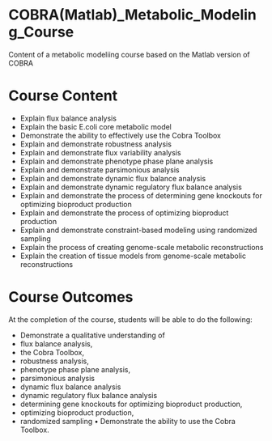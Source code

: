 # COBRA(Matlab)_Metabolic_Modeling_Course
 Content of a metabolic modeliing course based on the Matlab version of COBRA

# Course Content
-	Explain flux balance analysis
-	Explain the basic E.coli core metabolic model 
-	Demonstrate the ability to effectively use the Cobra Toolbox
-	Explain and demonstrate robustness analysis
-	Explain and demonstrate flux variability analysis
-	Explain and demonstrate phenotype phase plane analysis
-	Explain and demonstrate parsimonious analysis
-	Explain and demonstrate dynamic flux balance analysis
-	Explain and demonstrate dynamic regulatory flux balance analysis
-	Explain and demonstrate the process of determining gene knockouts for optimizing bioproduct production
-	Explain and demonstrate the process of optimizing bioproduct production
-	Explain and demonstrate constraint-based modeling using randomized sampling
-	Explain the process of creating genome-scale metabolic reconstructions
-	Explain the creation of tissue models from genome-scale metabolic reconstructions

# Course Outcomes 
At the completion of the course, students will be able to do the following: 
 -	Demonstrate a qualitative understanding of 
 -	flux balance analysis,
 -	the Cobra Toolbox,
 -	robustness analysis,
 -	phenotype phase plane analysis,
 -	parsimonious analysis
 -	dynamic flux balance analysis
 -	dynamic regulatory flux balance analysis
 -	determining gene knockouts for optimizing bioproduct production,
 -	optimizing bioproduct production,
 -	randomized sampling
•	Demonstrate the ability to use the Cobra Toolbox.
